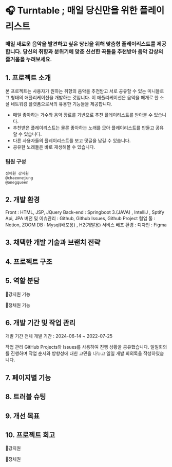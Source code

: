 # 🎧 Turntable ; 매일 당신만을 위한 플레이리스트
### 매일 새로운 음악을 발견하고 싶은 당신을 위해 맞춤형 플레이리스트를 제공합니다. 당신의 취향과 분위기에 맞춘 신선한 곡들을 추천받아 음악 감상의 즐거움을 누려보세요.

## 1. 프로젝트 소개
  본 프로젝트는 사용자가 원하는 취향의 음악을 추천받고 서로 공유할 수 있는 미니블로그 형태의 애플리케이션을 개발하는 것입니다. 
  이 애플리케이션은 음악을 매개로 한 소셜 네트워킹 플랫폼으로서의 유용한 기능들을 제공합니다.
  - 매일 좋아하는 가수와 음악 장르를 기반으로 추천 플레이리스트를 받아볼 수 있습니다.
  - 추천받은 플레이리스트는 물론 좋아하는 노래를 모아 플레이리스트를 만들고 공유할 수 있습니다.
  - 다른 사용자들의 플레이리스트를 보고 댓글을 남길 수 있습니다.
  - 공유한 노래들은 바로 재생해볼 수 있습니다.

  ### 팀원 구성
    정채원 강지원
    @chaeonejung
    @onegqueen

## 2. 개발 환경
Front : HTML, JSP, JQuery
Back-end : Springboot 3.(JAVA) , IntelliJ , Sptify Api, JPA
버전 및 이슈관리 : Github, Github Issues, Github Project
협업 툴 : Notion, ZOOM
DB : Mysql(배포용) , H2(개발용)
서비스 배포 환경 : 
디자인 : Figma

## 3. 채택한 개발 기술과 브랜치 전략

## 4. 프로젝트 구조

## 5. 역할 분담
🎀강지원
기능


💩정채원
기능

## 6. 개발 기간 및 작업 관리
개발 기간
전체 개발 기간 : 2024-06-14 ~ 2022-07-25

작업 관리
GitHub Projects와 Issues를 사용하여 진행 상황을 공유했습니다.
일일회의를 진행하며 작업 순서와 방향성에 대한 고민을 나누고 일일 개발 회의록을 작성하였습니다.

## 7. 페이지별 기능

## 8. 트러블 슈팅

## 9. 개선 목표

## 10. 프로젝트 회고
🎀강지원

💩정채원
